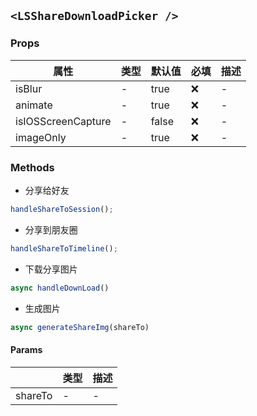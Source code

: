 ## `<LSShareDownloadPicker />`

### Props

| 属性               | 类型 | 默认值 | 必填 | 描述 |
| ------------------ | ---- | ------ | ---- | ---- |
| isBlur             | -    | true   | ❌   | -    |
| animate            | -    | true   | ❌   | -    |
| isIOSScreenCapture | -    | false  | ❌   | -    |
| imageOnly          | -    | true   | ❌   | -    |

### Methods

- 分享给好友

```js
handleShareToSession();
```

- 分享到朋友圈

```js
handleShareToTimeline();
```

- 下载分享图片

```js
async handleDownLoad()
```

- 生成图片

```js
async generateShareImg(shareTo)
```

#### Params

|         | 类型 | 描述 |
| ------- | ---- | ---- |
| shareTo | -    | -    |
